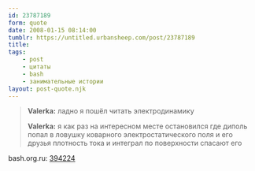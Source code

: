 ```yaml
---
id: 23787189
form: quote
date: 2008-01-15 08:14:00
tumblr: https://untitled.urbansheep.com/post/23787189
title: 
tags:
    - post
    - цитаты
    - bash
    - занимательные истории
layout: post-quote.njk
---
```


<blockquote>
<p><strong>Valerka:</strong> ладно я пошёл читать электродинамику</p>

<p><strong>Valerka:</strong> я как раз на интересном месте остановился где диполь попал в ловушку коварного электростатического поля и его друзья плотность тока и интеграл по поверхности спасают его</p>
</blockquote>

bash.org.ru: <a href="http://bash.org.ru/quote/394224">394224</a>
